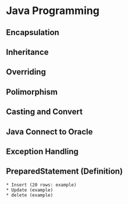 # Java Programming
## Encapsulation
## Inheritance
## Overriding
## Polimorphism
## Casting and Convert
## Java Connect to Oracle
## Exception Handling
## PreparedStatement (Definition)
	* Insert (20 rows: example)
	* Update (example)
	* delete (example)